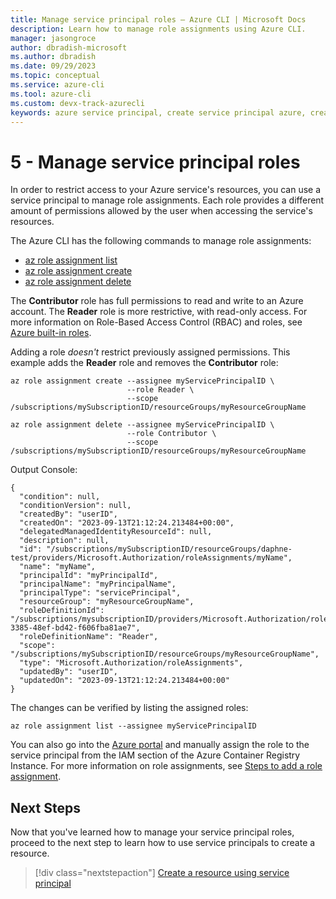 ```yaml
---
title: Manage service principal roles – Azure CLI | Microsoft Docs
description: Learn how to manage role assignments using Azure CLI.
manager: jasongroce
author: dbradish-microsoft
ms.author: dbradish
ms.date: 09/29/2023
ms.topic: conceptual
ms.service: azure-cli
ms.tool: azure-cli
ms.custom: devx-track-azurecli
keywords: azure service principal, create service principal azure, create service principal azure cli
---
```


# 5 - Manage service principal roles

In order to restrict access to your Azure service's resources, you can use a service principal to manage role assignments. Each role provides a different amount of permissions allowed by the user when accessing the service's resources.

The Azure CLI has the following commands to manage role assignments:

* [az role assignment list](/cli/azure/role/assignment#az-role-assignment-list)
* [az role assignment create](/cli/azure/role/assignment#az-role-assignment-create)
* [az role assignment delete](/cli/azure/role/assignment#az-role-assignment-delete)

The **Contributor** role has full permissions to read and write to an Azure account. The **Reader** role is more restrictive, with read-only access. For more information on Role-Based Access Control (RBAC) and roles, see [Azure built-in roles](/azure/role-based-access-control/built-in-roles).

Adding a role _doesn't_ restrict previously assigned permissions. This example adds the **Reader** role and removes the **Contributor** role:

```azurecli-interactive
az role assignment create --assignee myServicePrincipalID \
                          --role Reader \
                          --scope /subscriptions/mySubscriptionID/resourceGroups/myResourceGroupName

az role assignment delete --assignee myServicePrincipalID \
                          --role Contributor \
                          --scope /subscriptions/mySubscriptionID/resourceGroups/myResourceGroupName
```

Output Console:

```
{
  "condition": null,
  "conditionVersion": null,
  "createdBy": "userID",
  "createdOn": "2023-09-13T21:12:24.213484+00:00",
  "delegatedManagedIdentityResourceId": null,
  "description": null,
  "id": "/subscriptions/mySubscriptionID/resourceGroups/daphne-test/providers/Microsoft.Authorization/roleAssignments/myName",
  "name": "myName",
  "principalId": "myPrincipalId",
  "principalName": "myPrincipalName",
  "principalType": "servicePrincipal",
  "resourceGroup": "myResourceGroupName",
  "roleDefinitionId": "/subscriptions/mysubscriptionID/providers/Microsoft.Authorization/roleDefinitions/acdd72a7-3385-48ef-bd42-f606fba81ae7",
  "roleDefinitionName": "Reader",
  "scope": "/subscriptions/mySubscriptionID/resourceGroups/myResourceGroupName",
  "type": "Microsoft.Authorization/roleAssignments",
  "updatedBy": "userID",
  "updatedOn": "2023-09-13T21:12:24.213484+00:00"
}
```

The changes can be verified by listing the assigned roles:

```azurecli-interactive
az role assignment list --assignee myServicePrincipalID
```

You can also go into the [Azure portal](https://ms.portal.azure.com/) and manually assign the role to the service principal from the IAM section of the Azure Container Registry Instance.  For more information on role assignments, see [Steps to add a role assignment](/azure/role-based-access-control/role-assignments-steps).

## Next Steps

Now that you've learned how to manage your service principal roles, proceed to the next step to learn how to use service principals to create a resource.

> [!div class="nextstepaction"]
> [Create a resource using service principal](./azure-cli-sp-tutorial-6.md)
